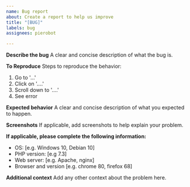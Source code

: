 ```yaml
---
name: Bug report
about: Create a report to help us improve
title: "[BUG]"
labels: bug
assignees: pierobot

---
```


**Describe the bug**
A clear and concise description of what the bug is.

**To Reproduce**
Steps to reproduce the behavior:
1. Go to '...'
2. Click on '....'
3. Scroll down to '....'
4. See error

**Expected behavior**
A clear and concise description of what you expected to happen.

**Screenshots**
If applicable, add screenshots to help explain your problem.

**If applicable, please complete the following information:**
 - OS: [e.g. Windows 10, Debian 10]
 - PHP version: [e.g 7.3]
 - Web server: [e.g. Apache, nginx]
 - Browser and version [e.g. chrome 80, firefox 68]

**Additional context**
Add any other context about the problem here.
